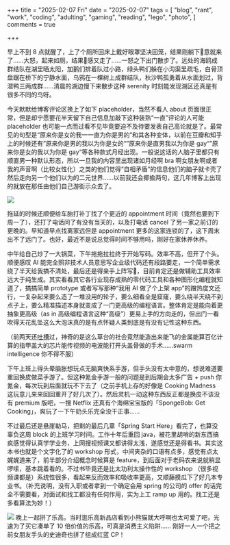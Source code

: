 +++
title = "2025-02-07 Fri"
date = "2025-02-07"
tags = [
    "blog",
    "rant",
    "work",
    "coding",
    "adulting",
    "gaming",
    "reading",
    "lego",
    "photo",
]
comments = true

+++

早上不到 8 点就醒了，上了个厕所回床上戴好眼罩坚决回笼，结果刚躺下💩意就来了……大怒，起来如厕，结果💩感又走了……一怒之下出门散步了。远处的海鸥成群结队在湖里晒太阳，加鹅们排着队过小路，绿头鸭们躲在小沟渠里疏毛，白骨顶盘踞在桥下的宁静水面，乌鸦在一棵树上成群结队，秋沙鸭孤勇着从水面划过，背潜鸭三两成群……清晨的湖边慢下来散步这种 serenity 时刻能发现湖区还真是有很多不同的鸟呀。

今天默默给博客评论区换上了如下 placeholder，当然不看人 about 页面很正常，但是却宁愿要花半天留下自己信息加敲下这种装熟“一直”评论的人可能 placeholder 也可能一点而过看不见毕竟要迫不及待要发表自己高论就是了。最常见的句型是“原来你是女的我一一直为你是男的”和其各种变体，以前在豆瓣和知乎上的时候还有”原来你是男的我以为你是女的“”原来你是直男我以为你是 gay“”原来你是女的我以为你是 gay“等各种款式月经出现。一般说这话的人脑子里都只有顺直男一种默认形态，所以一旦我的内容里出现诸如月经啊 bra 啊女朋友啊或者我的声音啊（比较女性化）之类的他们觉得“自相矛盾”的信息他们的脑子就卡壳了然后走向另一个他们以为的二元世界……以前我还会揶揄两句，这几年博客上出现的就放在那任由他们自己游街示众去了。

![](https://media.douchi.space/douchi/media_attachments/files/113/964/129/901/763/141/original/20635c0c60346c68.jpg)

拖延的时候还顺便给车胎打补丁找了个更近的 appointment 时间（竟然也要到下周一了），还打了电话问了有没有当天的，以及打电话 cancel 了另一家之前订的更晚的。早知道早点找离家远但是 appointment 更多的这家连锁的了，这下周末出不了远门了。也好，最近不是说总觉得时间不够用吗，刚好在家休养休养。

中午给自己炒了一大锅菜，下午拖拖拉拉终于开始写码。效率不高，但开了个头。顺便感叹 AI 能完全照非技术人员意思写企业级代码还有段路要走，一个简单需求绕了半天给我搞不清处，最后还是得亲手上阵写💩，目前肯定还是做辅助工具效率远大于纯生成。其实看看其它各行业现存成熟的零代码工具和各种图形化编程就知道了，搞搞简单 prototype 或者写写那种“我用 AI 做了个上架 app”的蹭热度文还行，一复杂起来要么造了一堆没用的轮子，要么细看全是窟窿，要么绕半天绕不到点子上，要么精准描述本身就变成了一门更高级的编程语言。整体肯定是能向着更抽象更高级（as in 高级编程语言这种“高级”）更易上手的方向走的，但出门一看吹得天花乱坠这么大泡沫真的是有点怀疑人类到底是有没有记性这种东西。

（前两天还[吐槽](https://t.me/mtfront/3775)过，神奇的是这么草台的社会竟然能造出来能飞的金属能算百亿计算的指甲盖大的芯片能传视频的电波能打开头盖骨做的手术……swarm intelligence 你不得不服）

下午上班上得头晕脑胀想玩点无脑爽快系手游，但手头没有太中意的，想说难道要重回换皮做菜手游了。但这种氪金手游一般的问题是到后期会太多广告 + push 你氪金，每次玩到后面就玩不下去了（之前手机上存的好像是 Cooking Madness 这玩意儿来来回回重开了好几次了）。然后灵机一动这种东西反正都是换皮不该没有 premium 版吧，一搜 Netflix 还真有个海绵宝宝版的「SpongeBob: Get Cooking」，爽玩了一下午奶头乐完全没干正事……

不过最后还是悬崖勒马，把剩的最后几章「Spring Start Here」看完了，也算没辜负这周 block 的上班学习时间。工作十年后重回 java，被花里胡哨的新东西搞疯感觉得认真学学业务，上网搜视频课又都讲得太浅，遂感觉还是得看书。其实这本书也就是个文字化了的 workshop 形式，中间夹杂的口语有点多，感觉有点太娓娓道来了，前半部分介绍概念时候算是 feature，到后面对于老码农来说就稍显啰嗦，基本跳着看的。不过书毕竟还是比太功利太操作性的 workshop （很多视频课都是）系统性很多，看起来反而效率和吸收率更高，又顺藤摸瓜下了好几本专业书。（补充说明，没有入职或者拿到一个确定会用 spring 的公司的 offer 的话完全不需要看，对面试和找工都没有任何作用，实为上工 ramp up 用的。找工还是多看算法为妙！）

![](https://media.douchi.space/douchi/media_attachments/files/113/966/939/688/322/205/original/712773dca38bf105.png)
晚上一起拼了乐高。当时逛乐高新品店看到小熊猫就大呼啊也太可爱了吧，光速为了买它凑单了 10 倍价值的乐高，可真是消费主义陷阱…… 刚好一人一个把之前女朋友手头的史迪奇也拼了组成红蓝 CP！